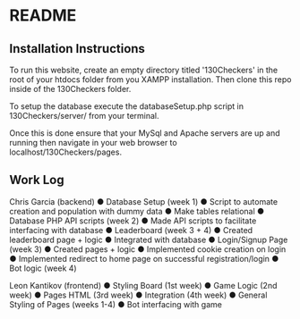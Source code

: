 # README

## Installation Instructions
To run this website, create an empty directory titled '130Checkers' in the root of your htdocs folder from you XAMPP installation. Then clone this repo inside of the 130Checkers folder.

To setup the database execute the databaseSetup.php script in 130Checkers/server/ from your terminal.

Once this is done ensure that your MySql and Apache servers are up and running then navigate in your web browser to localhost/130Checkers/pages.

## Work Log
Chris Garcia (backend)
	● Database Setup (week 1)
	    ● Script to automate creation and population with dummy data
	    ● Make tables relational
	● Database PHP API scripts (week 2)
	    ● Made API scripts to facilitate interfacing with database
	● Leaderboard (week 3 + 4)
	    ● Created leaderboard page + logic
	    ● Integrated with database
	● Login/Signup Page (week 3)
	    ● Created pages + logic
	    ● Implemented cookie creation on login
	    ● Implemented redirect to home page on successful registration/login
	● Bot logic (week 4)

Leon Kantikov (frontend)
	● Styling Board (1st week)
	● Game Logic (2nd week)
	● Pages HTML (3rd week)
	● Integration (4th week)
	● General Styling of Pages (weeks 1-4)
	● Bot interfacing with game
